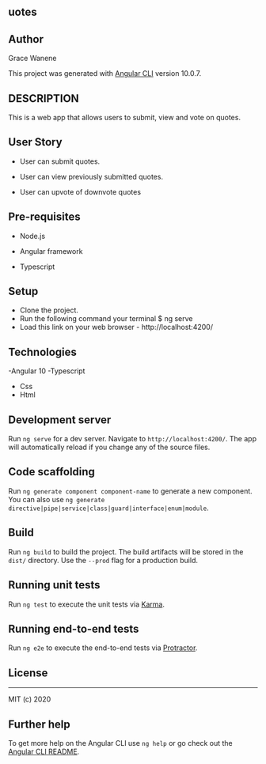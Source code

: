 ## uotes

## Author
Grace Wanene

This project was generated with [Angular CLI](https://github.com/angular/angular-cli) version 10.0.7.

## DESCRIPTION

This is a web app that allows users to submit, view and vote on quotes.

## User Story
- User can submit quotes.

- User can view previously submitted quotes.

- User can upvote of downvote quotes

## Pre-requisites

- Node.js

- Angular framework

- Typescript
## Setup
- Clone the project.
- Run the following command your terminal $ ng serve
- Load this link on your web browser - http://localhost:4200/

## Technologies
-Angular 10
-Typescript
- Css
- Html

## Development server

Run `ng serve` for a dev server. Navigate to `http://localhost:4200/`. The app will automatically reload if you change any of the source files.

## Code scaffolding

Run `ng generate component component-name` to generate a new component. You can also use `ng generate directive|pipe|service|class|guard|interface|enum|module`.

## Build

Run `ng build` to build the project. The build artifacts will be stored in the `dist/` directory. Use the `--prod` flag for a production build.

## Running unit tests

Run `ng test` to execute the unit tests via [Karma](https://karma-runner.github.io).

## Running end-to-end tests

Run `ng e2e` to execute the end-to-end tests via [Protractor](http://www.protractortest.org/).

## License
---

MIT (c) 2020


## Further help

To get more help on the Angular CLI use `ng help` or go check out the [Angular CLI README](https://github.com/angular/angular-cli/blob/master/README.md).
